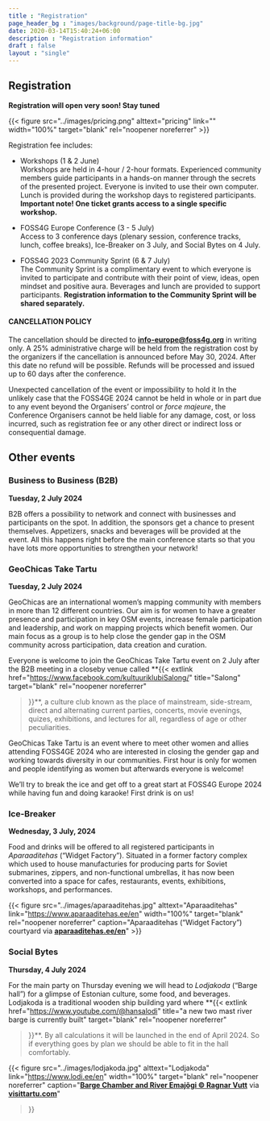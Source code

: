 ```yaml
---
title : "Registration"
page_header_bg : "images/background/page-title-bg.jpg"
date: 2020-03-14T15:40:24+06:00
description : "Registration information"
draft : false
layout : "single"
---
```


## Registration

**Registration will open very soon! Stay tuned**

{{< figure
    src="../images/pricing.png"
    alttext="pricing"
    link=""
    width="100%"
    target="blank"
    rel="noopener noreferrer"
    >}}

Registration fee includes:

- Workshops (1 & 2 June)  
Workshops are held in 4-hour / 2-hour formats. Experienced community members guide
participants in a hands-on manner through the secrets of the presented project.
Everyone is invited to use their own computer. Lunch is provided during the
workshop days to registered participants.
**Important note! One ticket grants access to a single specific workshop.**

- FOSS4G Europe Conference (3 - 5 July)  
Access to 3 conference days (plenary session, conference tracks, lunch,
coffee breaks), Ice-Breaker on 3 July, and Social Bytes on 4 July.  

- FOSS4G 2023 Community Sprint (6 & 7 July)  
The Community Sprint is a complimentary event to which everyone is invited to
participate and contribute with their point of view, ideas, open mindset and
positive aura. Beverages and lunch are provided to support participants.
**Registration information to the Community Sprint will be shared separately.**

#### CANCELLATION POLICY

The cancellation should be directed to **info-europe@foss4g.org** in writing
only. A 25% administrative charge will be held from the registration cost by
the organizers if the cancellation is announced before May 30, 2024. After this
date no refund will be possible. Refunds will be processed and issued up to 60
days after the conference.

Unexpected cancellation of the event or impossibility to hold it
In the unlikely case that the FOSS4GE 2024 cannot be held in whole or in part
due to any event beyond the Organisers’ control or *force majeure*, the
Conference Organisers cannot be held liable for any damage, cost, or loss
incurred, such as registration fee or any other direct or indirect loss or
consequential damage.


## Other events
### Business to Business (B2B)
**Tuesday, 2 July 2024**

B2B offers a possibility to network and connect with businesses and participants
on the spot. In addition, the sponsors get a chance to present themselves.
Appetizers, snacks and beverages will be provided at the event. All this happens
right before the main conference starts so that you have lots more opportunities
to strengthen your network!


### GeoChicas Take Tartu
**Tuesday, 2 July 2024**

GeoChicas are an international women’s mapping community with members in more
than 12 different countries. Our aim is for women to have a greater presence and
participation in key OSM events, increase female participation and leadership,
and work on mapping projects which benefit women. Our main focus as a group is
to help close the gender gap in the OSM community across participation, data
creation and curation.

Everyone is welcome to join the GeoChicas Take Tartu event on 2 July after the
B2B meeting in a closeby venue called
**{{<
    extlink href="https://www.facebook.com/kultuuriklubiSalong/"
    title="Salong"
    target="blank"
    rel="noopener noreferrer"
>}}**, a culture club known as the place of mainstream, side-stream, direct and
alternating current parties, concerts, movie evenings, quizes, exhibitions, and
lectures for all, regardless of age or other peculiarities.

GeoChicas Take Tartu is an event where to meet other women and allies attending
FOSS4GE 2024 who are interested in closing the gender gap and working towards
diversity in our communities. First hour is only for women and people
identifying as women but afterwards everyone is welcome!

We’ll try to break the ice and get off to a great start at FOSS4G Europe 2024
while having fun and doing karaoke! First drink is on us!

### Ice-Breaker
**Wednesday, 3 July, 2024**

Food and drinks will be offered to all registered participants in _Aparaaditehas_
(“Widget Factory”). Situated in a former factory complex which used to house
manufacturies for producing parts for Soviet submarines, zippers, and
non-functional umbrellas, it has now been converted into a space for
cafes, restaurants, events, exhibitions, workshops, and performances.

{{< figure
    src="../images/aparaaditehas.jpg"
    alttext="Aparaaditehas"
    link="https://www.aparaaditehas.ee/en"
    width="100%"
    target="blank"
    rel="noopener noreferrer"
    caption="Aparaaditehas (“Widget Factory”) courtyard via [**aparaaditehas.ee/en**](https://www.aparaaditehas.ee/en)"
    >}}

### Social Bytes
**Thursday, 4 July 2024**

For the main party on Thursday evening we will head to _Lodjakoda_ (“Barge hall”)
for a glimpse of Estonian culture, some food, and beverages. Lodjakoda is a
traditional wooden ship building yard where
**{{<
    extlink href="https://www.youtube.com/@hansalodi"
    title="a new two mast river barge is currently built"
    target="blank"
    rel="noopener noreferrer"
>}}**. By all calculations it will be launched in the end of
April 2024. So if everything goes by plan we should be able to fit in the hall
comfortably.

{{< figure
    src="../images/lodjakoda.jpg"
    alttext="Lodjakoda"
    link="https://www.lodi.ee/en"
    width="100%"
    target="blank"
    rel="noopener noreferrer"
    caption="[**Barge Chamber and River Emajõgi © Ragnar Vutt**](https://www.flickr.com/photos/visittartu/51764618966/) via [**visittartu.com**](https://visittartu.com/)"
>}}
